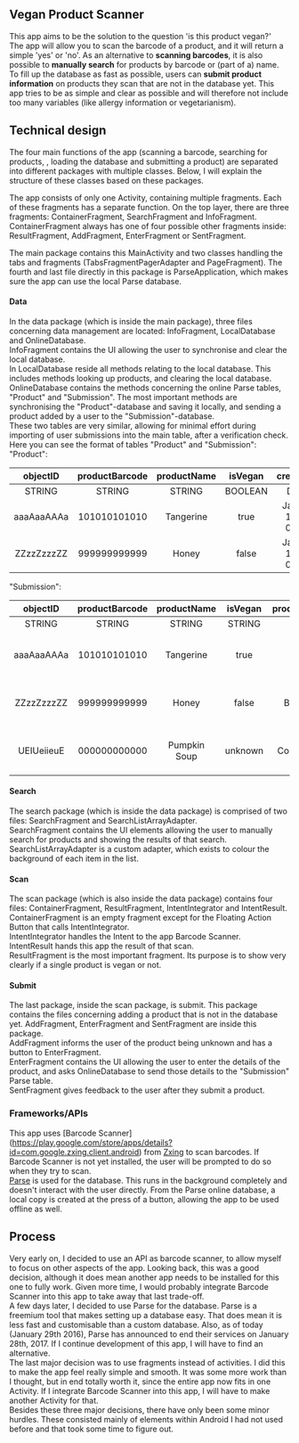 ## Vegan Product Scanner
This app aims to be the solution to the question 'is this product vegan?'  
The app will allow you to scan the barcode of a product, and it will return a
 simple 'yes' or 'no'.  As an alternative to **scanning barcodes**, it is also
 possible to **manually search** for products by barcode or (part of a) name.  
To fill up the database as fast as possible, users can **submit product
 information** on products they scan that are not in the database yet. This app
 tries to be as simple and clear as possible and will therefore not include too
 many variables (like allergy information or vegetarianism).  

## Technical design
The four main functions of the app (scanning a barcode, searching for products,
 , loading the database and submitting a product) are separated into different
 packages with multiple classes. Below, I will explain the structure of these
 classes based on these packages.  
 
The app consists of only one Activity, containing multiple fragments. Each of
 these fragments has a separate function. On the top layer, there are three
 fragments: ContainerFragment, SearchFragment and InfoFragment.
 ContainerFragment always has one of four possible other fragments inside:
ResultFragment, AddFragment, EnterFragment or SentFragment.  

The main package contains this MainActivity and two classes handling the tabs
 and fragments (TabsFragmentPagerAdapter and PageFragment).  The fourth and last
 file directly in this package is ParseApplication, which makes sure the app can
 use the local Parse database.  

#### Data
In the data package (which is inside the main package), three files concerning
 data management are located: InfoFragment, LocalDatabase and OnlineDatabase.  
InfoFragment contains the UI allowing the user to synchronise and clear the
 local database.  
In LocalDatabase reside all methods relating to the local database. This
 includes methods looking up products, and clearing the local database.  
OnlineDatabase contains the methods concerning the online Parse tables,
 "Product" and "Submission". The most important methods are synchronising the
 "Product"-database and saving it locally, and sending a product added by a user
 to the "Submission"-database.  
These two tables are very similar, allowing for minimal effort during
importing of user submissions into the main table, after a verification
 check. Here you can see the format of tables "Product" and "Submission":  
"Product":

|  objectID  | productBarcode | productName | isVegan |      createdAt      |      updatedAt      |     ACL     |
|:----------:|:--------------:|:-----------:|:-------:|:-------------------:|:-------------------:|:-----------:|
|   STRING   |     STRING     |    STRING   | BOOLEAN |        DATE         |        DATE         |     ACL     |
| aaaAaaAAAa |  101010101010  |  Tangerine  |   true  | Jan 01, 1900, 00:01 | Jan 01, 1900, 00:11 | Public Read |
| ZZzzZzzzZZ |  999999999999  |    Honey    |  false  | Jan 01, 1900, 00:01 | Jan 01, 1900, 00:11 | Public Read |

"Submission":

|  objectID  | productBarcode |  productName | isVegan | productComment |      createdAt      |      updatedAt      |          ACL          |
|:----------:|:--------------:|:------------:|:-------:|:--------------:|:-------------------:|:-------------------:|:---------------------:|
|   STRING   |     STRING     |     STRING   |  STRING |     STRING     |        DATE         |        DATE         |          ACL          |
| aaaAaaAAAa |  101010101010  |   Tangerine  |   true  |  It is a fruit | Jan 01, 1900, 00:01 | Jan 01, 1900, 00:11 | Public Read and Write |
| ZZzzZzzzZZ |  999999999999  |     Honey    |  false  |  Bees make it  | Jan 01, 1900, 00:01 | Jan 01, 1900, 00:11 | Public Read and Write |
| UEIUeiieuE |  000000000000  | Pumpkin Soup | unknown | Could be cream | Jan 01, 1900, 00:01 | Jan 01, 1900, 00:11 | Public Read and Write |

#### Search
The search package (which is inside the data package) is comprised of two files:
 SearchFragment and SearchListArrayAdapter.  
SearchFragment contains the UI elements allowing the user to manually search for
 products and showing the results of that search.  
SearchListArrayAdapter is a custom adapter, which exists to colour the
 background of each item in the list.  

#### Scan
The scan package (which is also inside the data package) contains four files:
 ContainerFragment, ResultFragment, IntentIntegrator and IntentResult.  
ContainerFragment is an empty fragment except for the Floating Action Button
 that calls IntentIntegrator.  
IntentIntegrator handles the Intent to the app Barcode Scanner.  
IntentResult hands this app the result of that scan.  
ResultFragment is the most important fragment. Its purpose is to show very
 clearly if a single product is vegan or not.  

#### Submit
The last package, inside the scan package, is submit. This package contains the
 files concerning adding a product that is not in the database yet. AddFragment,
 EnterFragment and SentFragment are inside this package.  
AddFragment informs the user of the product being unknown and has a button to
 EnterFragment.  
EnterFragment contains the UI allowing the user to enter the details of the
 product, and asks OnlineDatabase to send those details to the "Submission"
 Parse table.  
SentFragment gives feedback to the user after they submit a product.  

### Frameworks/APIs
This app uses [Barcode Scanner]
(https://play.google.com/store/apps/details?id=com.google.zxing.client.android) 
 from [Zxing](https://github.com/zxing/zxing) to scan barcodes. If Barcode
 Scanner is not yet installed, the user will be prompted to do so when they
 try to scan.  
[Parse](https://www.parse.com/) is used for the database. This runs in the
background completely and doesn't interact with the user directly. From the
Parse online database, a local copy is created at the press of a button,
allowing the app to be used offline as well.  

## Process
Very early on, I decided to use an API as barcode scanner, to allow myself to
 focus on other aspects of the app. Looking back, this was a good decision,
 although it does mean another app needs to be installed for this one to fully
 work. Given more time, I would probably integrate Barcode Scanner into this app
 to take away that last trade-off.  
A few days later, I decided to use Parse for the database. Parse is a freemium
 tool that makes setting up a database easy. That does mean it is less fast and
 customisable than a custom database. Also, as of today (January 29th 2016),
 Parse has announced to end their services on January 28th, 2017. If I continue
 development of this app, I will have to find an alternative.  
The last major decision was to use fragments instead of activities. I did this
 to make the app feel really simple and smooth. It was some more work than I
 thought, but in end totally worth it, since the entire app now fits in one
 Activity. If I integrate Barcode Scanner into this app, I will have to make
 another Activity for that.  
Besides these three major decisions, there have only been some minor hurdles.
 These consisted mainly of elements within Android I had not used before and
 that took some time to figure out.